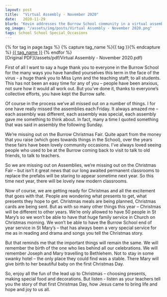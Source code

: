 ```yaml
---
layout: post
title:  "Virtual Assembly - November 2020"
date:   2020-11-29
blurb: "Kevin addresses the Burrow School community in a virtual assembly, acknowledging the challenges faced during the pandemic and the things they've missed out on. He expresses his anticipation for the new classrooms to replace the prefabs next year. Despite the changes to the usual Christmas celebrations, he reminds everyone of the true meaning of Christmas and encourages them to enjoy the lead up to the holiday."
og_image: "/assets/img/posts/Virtual Assembly - November 2020.png"
tags: School School Special_Occasions
---    
```

<div class="tag-pills">
  {% for tag in page.tags %}
    {% capture tag_name %}{{ tag }}{% endcapture %}
    <a href="{{ site.baseurl }}/tag/{{ tag_name }}" class="tag-pill">{{ tag_name }}</a>
  {% endfor %}
</div>
[Original PDF](/assets/pdf/Virtual Assembly - November 2020.pdf)

First of all I want to say a huge thank you to everyone in the Burrow School for the many ways you have handled yourselves this term in the face of the virus - a huge thank you to Miss Lynn and the teaching staff; to all students. This has not been an easy time for any of you – people have been anxious, not sure how it would all work out. But you’ve done it, thanks to everyone’s collective efforts, you have kept the Burrow safe.

Of course in the process we’ve all missed out on a number of things. I for one have really missed the assemblies each Friday. It always amazed me – each assembly was different, each assembly was special, each assembly gave me something to think about. In fact, many a time I quoted something that was said in assembly the following Sunday.

We’re missing out on the Burrow Christmas Fair. Quite apart from the money that you raise (which goes towards things in the School), over the years these fairs have been lovely community occasions. I’ve always loved seeing people who used to be at the Burrow coming back to visit to talk to old friends, to talk to teachers.

So we are missing out on Assemblies, we’re missing out on the Christmas Fair – but isn’t it great news that our long awaited permanent classrooms to replace the prefabs will be staring to appear sometime next year. So this time next year, there will be lovely new modern classrooms.

Now of course, we are getting ready for Christmas and all the excitement that goes with that. People are wondering what presents to get, what presents they hope to get. Christmas meals are being planned, Christmas cards are being sent. But as with so many other things this year – Christmas will be different to other years. We’re only allowed to have 50 people in St Mary’s so we won’t be able to have that huge family service in Church on Christmas morning. We won’t be able to have the Burrow School end of year service in St Mary’s – that has always been a very special service for me as in reading and drama and songs you tell the Christmas story.

But that reminds me that the important things will remain the same. We will remember the birth of the one who lies behind all our celebrations. We will remember Joseph and Mary travelling to Bethlehem. Not to stay in some swanky hotel – the only place they could find was a stable. There Mary will give birth to her beautiful baby on the first Christmas Day.

So, enjoy all the fun of the lead up to Christmas – choosing presents, making special food and decorations. But listen - listen as your teachers tell you the story of that first Christmas Day, how Jesus came to bring life and hope and joy to us all.
